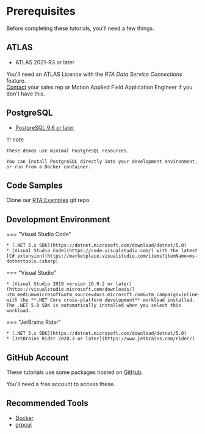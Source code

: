 # Prerequisites

Before completing these tutorials, you'll need a few things.

## ATLAS

* ATLAS 2021-R3 or later

You'll need an ATLAS Licence with the _RTA Data Service Connections_ feature.  
[Contact](https://www.mclaren.com/applied/contact/) your sales rep or Motion Applied Field Application Engineer if you don't have this.

## PostgreSQL

* [PostgreSQL 9.6 or later](https://www.postgresql.org/)

!!! note

    These demos use minimal PostgreSQL resources.

    You can install PostgreSQL directly into your development environment, or run from a Docker container.  

## Code Samples

Clone our [RTA.Examples](https://github.com/mat-docs/RTA.Examples) git repo.

## Development Environment

=== "Visual Studio Code"

    * [.NET 5.x SDK](https://dotnet.microsoft.com/download/dotnet/5.0)
    * [Visual Studio Code](https://code.visualstudio.com/) with the latest [C# extension](https://marketplace.visualstudio.com/items?itemName=ms-dotnettools.csharp)

=== "Visual Studio"

    * [Visual Studio 2019 version 16.9.2 or later](https://visualstudio.microsoft.com/downloads/?utm_medium=microsoft&utm_source=docs.microsoft.com&utm_campaign=inline+link&utm_content=download+vs2019) with the **.NET Core cross-platform development** workload installed.  
    The .NET 5.0 SDK is automatically installed when you select this workload.

=== "JetBrains Rider"

    * [.NET 5.x SDK](https://dotnet.microsoft.com/download/dotnet/5.0)
    * [JetBrains Rider 2020.3 or later](https://www.jetbrains.com/rider/)

## GitHub Account

These tutorials use some packages hosted on [GitHub](https://github.com/mat-docs/packages).

You'll need a free account to access these.

## Recommended Tools

* [Docker](https://www.docker.com/products/docker-desktop)
* [grpcui](https://github.com/fullstorydev/grpcui/releases)
